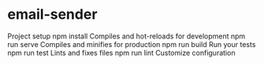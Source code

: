 # email-sender
Project setup
npm install
Compiles and hot-reloads for development
npm run serve
Compiles and minifies for production
npm run build
Run your tests
npm run test
Lints and fixes files
npm run lint
Customize configuration
